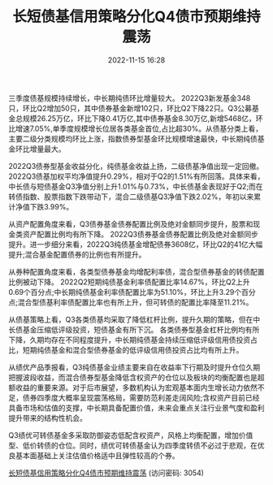 ﻿---
title: 长短债基信用策略分化Q4债市预期维持震荡
date: 2022-11-15 16:28
tags:
- 债券研究
updated: 1970-01-01 08:00:00
---

三季度债基规模持续增长，中长期纯债环比增量较大。
2022Q3新发基金348只，环比Q2增加50只，其中债券基金新增102只，环比Q2下降22只。Q3公募基金总规模26.25万亿，环比下降0.41万亿,其中债券基金8.30万亿,新增5468亿，环比增速7.05%,单季度规模增长位居各类基金首位,占比超30%。从债基分类上看，主要二级分类规模均环比上涨，指数债券型基金环比规模增速最快，中长期纯债基金环比增量最大。

2022Q3债券型基金收益分化，纯债基金收益上扬，二级债基净值出现一定回撤。
2022Q3债基加权平均净值提升0.29%，相对于Q2的1.51%有所回落。具体来看，中长债与短债基金Q3净值分别上升1.01%与0.73%，中长债基金表现好于Q2;而在转债指数、股票指数下跌带动下，混合二级债基Q3净值下跌2.02%，年初以来累计净值下跌3.99%。
<!-- more -->
从资产配置角度来看，Q3债券基金债券配置比例及绝对金额同步提升，股票和现金类资产配置比例均有所下降。
2022Q3债券基金债券配置比例及绝对金额同步提升。进一步细分来看，2022Q3纯债基金增配债券3608亿，环比Q2的41亿大幅提升;混合基金配置债券的比例也有所提升。

从券种配置角度来看，各类型债券基金均增配利率债，混合型债券基金的转债配置比例被动下降。
2022Q2短期纯债基金利率债配置比率14.67%，环比Q2上升0.69个百分点;中长期纯债基金利率债配置比率为51.10%，环比上升3.29个百分点;混合型债基利率债配置比率也有所上升，但可转债的配置比率降至11.21%。

从债基策略上看，Q3各类债基均采取了降低杠杆比例，提升久期的策略，但在中长债基金压缩低评级投资，短债基金有所下沉。
各类债券型基金杠杆比例均有所下降，久期均存在不同程度提升，中长期纯债基金持续压缩低评级信用债投资占比，短期纯债基金和混合型债券基金的低评级信用债投资占比均有所上升。

从绩优产品季报看，Q3纯债基金业绩主要来自在收益率下行期及时提升仓位久期把握波段收益，而混合债券型基金降低含权资产的仓位以及板块的均衡配置也是超额收益的重要来源。对于后市展望，多数机构认为宏观基本面内生增长动力依然不足，债券四季度大概率呈现震荡格局，需要防范利差走阔风险;含权资产目前已经具备市场和估值的支撑，中长期具备配置价值，未来会重点关注行业景气度和盈利提升带来的结构性机会。

Q3绩优可转债基金多采取防御姿态低配含权资产，风格上均衡配置，增加价值型、低价转债的仓位。同时，绩优可转债基金认为四季度转债不必过于悲观，在优良基本面基础上关注估值价格适中且弹性较高的个券。

[长短债基信用策略分化Q4债市预期维持震荡](https://url12.ctfile.com/f/3948612-723802414-1856b6?p=3054)
(访问密码: 3054)



